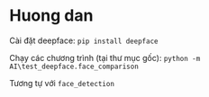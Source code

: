 # Huong dan

Cài đặt deepface: `pip install deepface`

Chạy các chương trình (tại thư mục gốc): `python -m AI\test_deepface.face_comparison`

Tương tự với `face_detection`